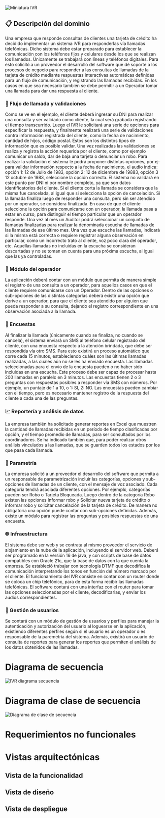![Miniatura IVR](https://github.com/user-attachments/assets/982a17ce-14da-49b5-8e53-5805ff272988)

## 📋​ Descripción del dominio

Una empresa que responde consultas de clientes una tarjeta de crédito ha decidido implementar un sistema IVR para
responderlas vía llamadas telefónicas. Dicho sistema debe estar preparado para establecer la comunicación con los
teléfonos fijos y celulares desde los que se realizan los llamados. Únicamente se trabajará con líneas y teléfonos
digitales.
Para esto solicitó a un proveedor el desarrollo del software que dé soporte a los procesos de negocio para responder
a las consultas de llamadas de la tarjeta de crédito mediante respuestas interactivas automáticas definidas para un
flujo de comunicación, y registrando las llamadas recibidas. En los casos en que sea necesario también se debe
permitir a un Operador tomar una llamada para dar una respuesta al cliente.

### 📲​ Flujo de llamada y validaciones 

Como se ve en el ejemplo, el cliente deberá ingresar su DNI para realizar una consulta y ser validado como cliente, la
cual será grabada registrando el tiempo transcurrido. Luego el IVR le solicitará una serie de opciones para especificar
la respuesta, y finalmente realizará una serie de validaciones contra información registrada del cliente, como la fecha
de nacimiento, cantidad de hijos, código postal. Estos son los distintos tipos de información que es posible validar.
Una vez realizadas las validaciones se realiza y registra la acción requerida por el cliente, como por ejemplo comunicar
un saldo, dar de baja una tarjeta o denunciar un robo. Para realizar la validación el sistema le podrá proponer distintas opciones, por ej: para validar información respecto a la fecha de nacimiento, el audio indica: opción 1: 12 de Julio de
1983, opción 2: 12 de diciembre de 19883, opción 3 12 octubre de 1983, seleccione la opción correcta.
El sistema no validará en este punto por DNI ni por nombre completo, ya que son datos identificatorios del cliente.
Si el cliente corta la llamada se considera que la misma fue cancelada, al igual que si selecciona la opción de
cancelación. Si la llamada finaliza luego de responder una consulta, pero sin ser atendido por un operador, se
considera finalizada. En caso de que el cliente seleccione la opción para comunicarse con un operador, la llamada pasa
a estar en curso, para distinguir el tiempo particular que un operador responde. Una vez al mes un Auditor podrá
seleccionar un conjunto de llamadas finalizadas para realizar la denominada escucha de llamadas de las llamadas de
ese último mes. Una vez que escuche las llamadas, indicará si la misma está correcta o requiere registrar alguna
observación en particular, como un incorrecto trato al cliente, voz poco clara del operador, etc. Aquellas llamadas no
incluidas en la escucha se consideran descartadas y no se toman en cuenta para una próxima escucha, al igual que las
ya controladas.

### 🙋​ Módulo del operador

La aplicación deberá contar con un módulo que permita de manera simple el registro de una consulta a un operador,
para aquellos casos en que el cliente requiere comunicarse con un Operador.
Dentro de las opciones o sub-opciones de las distintas categorías deberá existir una opción que derive a un operador,
para que el cliente sea atendido por alguien que pueda responder a su consulta, dejando el registro correspondiente
en una observación asociada a la llamada.

### 📃​ Encuestas

Al finalizar la llamada (únicamente cuando se finaliza, no cuando se cancela), el sistema enviará un SMS al teléfono
celular registrado del cliente, con una encuesta respecto a la atención brindada, que debe ser respondida vía otro
SMS. Para esto existirá un proceso automático que corre cada 15 minutos, estableciendo cuáles son las últimas
llamadas realizadas, a las cuales aún no se les ha enviado encuesta. Las llamadas seleccionadas para el envío de la
encuesta pueden o no haber sido incluidas en una escucha.
Este proceso debe ser capaz de procesar hasta 200 llamadas en paralelo en 3 minutos.
Las encuestas tienen 2 o 3 preguntas con respuestas posibles a responder vía SMS con números. Por ejemplo, un
puntaje de 1 a 10, o 1: SI, 2: NO.
Las encuestas pueden cambiar con el tiempo, pero es necesario mantener registro de la respuesta del cliente a cada
una de las preguntas.

### 📈 Reportería y análisis de datos

La empresa también ha solicitado generar reportes en Excel que muestren la cantidad de llamadas recibidas en un
período de tiempo clasificadas por opción, y el tiempo promedio de llamadas, para ser consultados por los
coordinadores.
Se ha indicado también que, para poder realizar otros análisis vinculados a las llamadas, que se guarden todos los
estados por los que pasa cada llamada.

### 🚧 Parametría

La empresa solicitó a un proveedor el desarrollo del software que permita a un responsable de parametrización incluir
las categorías, opciones y sub-opciones de llamadas de un cliente, con el mensaje de voz asociado.
Cada categoría tendrá asociada diferentes opciones. Por ejemplo, categorías pueden ser Robo o Tarjeta Bloqueada.
Luego dentro de la categoría Robo existen las opciones Informar robo y Solicitar nueva tarjeta de crédito o informar
robo y solicitar cancelación de la tarjeta de crédito.
De manera no obligatoria una opción puede contar con sub-opciones definidas.
Además, existe un módulo para registrar las preguntas y posibles respuestas de una encuesta.

### 🌐 Infraestructura

El sistema debe ser web y se contrata al mismo proveedor el servicio de alojamiento en la nube de la aplicación,
incluyendo el servidor web. Deberá ser programado en la versión 16 de java, y con scripts de base de datos
compatibles con Oracle 21c, que la base de datos con la que cuenta la empresa.
Se estableció trabajar con tecnología DTMF que decodifica la comunicación interpretando los tonos en función del
número marcado por el cliente. El funcionamiento del IVR consiste en contar con un router donde se coloca un chip
telefónico, para de esta forma recibir las llamadas telefónicas. El software contará con una interfaz con el router para
tomar las opciones seleccionadas por el cliente, decodificarlas, y enviar los audios correspondientes.

### 👥 Gestión de usuarios 

Se contará con un módulo de gestión de usuarios y perfiles para manejar la autenticación y autorización del usuario
al loguearse en la aplicación, existiendo diferentes perfiles según si el usuario es un operador o es responsable de la
paremetría del sistema.
Además, existirá un usuario de consulta de reportes para generar los reportes que permiten el análisis de los datos
obtenidos de las llamadas.

# Diagrama de secuencia
![IVR diagrama secuencia](https://github.com/user-attachments/assets/e8901182-85b5-42de-99d6-1ebb95a249f8)

# Diagrama de clase de secuencia
![Diagrama de clase de secuencia](https://github.com/user-attachments/assets/26a451a6-7932-4b31-89f3-426758594d14)


# Requerimientos no funcionales 

# Vistas arquitectónicas

## Vista de la funcionalidad

## Vista de diseño

## Vista de despliegue
